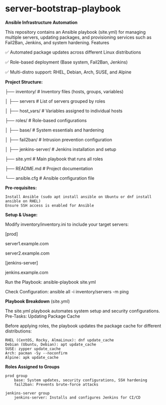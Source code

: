 # server-bootstrap-playbook

**Ansible Infrastructure Automation**

This repository contains an Ansible playbook (site.yml) for managing multiple servers, updating packages, and provisioning services such as Fail2Ban, Jenkins, and system hardening.
Features

✅ Automated package updates across different Linux distributions

✅ Role-based deployment (Base system, Fail2Ban, Jenkins)

✅ Multi-distro support: RHEL, Debian, Arch, SUSE, and Alpine



**Project Structure:**

├── inventory/              # Inventory files (hosts, groups, variables)

│   ├── servers      # List of servers grouped by roles

│   ├── host_vars/          # Variables assigned to individual hosts

├── roles/                  # Role-based configurations

│   ├── base/               # System essentials and hardening

│   ├── fail2ban/           # Intrusion prevention configuration

│   ├── jenkins-server/     # Jenkins installation and setup

├── site.yml                # Main playbook that runs all roles


├── README.md               # Project documentation

└── ansible.cfg             # Ansible configuration file


**Pre-requisites:**

    Install Ansible (sudo apt install ansible on Ubuntu or dnf install ansible on RHEL)
    Ensure SSH access is enabled for Ansible

**Setup & Usage:**

Modify inventory/inventory.ini to include your target servers:

[prod]

server1.example.com

server2.example.com

[jenkins-server]

jenkins.example.com



Run the Playbook:
ansible-playbook site.yml



Check Configuration:
ansible all -i inventory/servers -m ping



**Playbook Breakdown** (site.yml)

The site.yml playbook automates system setup and security configurations.
Pre-Tasks: Updating Package Cache

Before applying roles, the playbook updates the package cache for different distributions:

    RHEL (CentOS, Rocky, AlmaLinux): dnf update_cache
    Debian (Ubuntu, Debian): apt update_cache
    SUSE: zypper update_cache
    Arch: pacman -Sy --noconfirm
    Alpine: apk update_cache

**Roles Assigned to Groups**

    prod group
        base: System updates, security configurations, SSH hardening
        fail2ban: Prevents brute-force attacks

    jenkins-server group
        jenkins-server: Installs and configures Jenkins for CI/CD


